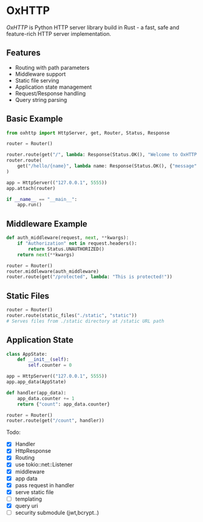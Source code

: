 # OxHTTP

_OxHTTP_ is Python HTTP server library build in Rust - a fast, safe and feature-rich HTTP server implementation.

## Features

- Routing with path parameters
- Middleware support
- Static file serving
- Application state management
- Request/Response handling
- Query string parsing

## Basic Example

```python
from oxhttp import HttpServer, get, Router, Status, Response

router = Router()

router.route(get("/", lambda: Response(Status.OK(), "Welcome to OxHTTP!")))
router.route(
    get("/hello/{name}", lambda name: Response(Status.OK(), {"message": f"Hello, {name}!"}))
)

app = HttpServer(("127.0.0.1", 5555))
app.attach(router)

if __name__ == "__main__":
    app.run()
```

## Middleware Example

```python
def auth_middleware(request, next, **kwargs):
    if "Authorization" not in request.headers():
        return Status.UNAUTHORIZED()
    return next(**kwargs)

router = Router()
router.middleware(auth_middleware)
router.route(get("/protected", lambda: "This is protected!"))
```

## Static Files

```python
router = Router()
router.route(static_files("./static", "static"))
# Serves files from ./static directory at /static URL path
```

## Application State

```python
class AppState:
    def __init__(self):
        self.counter = 0

app = HttpServer(("127.0.0.1", 5555))
app.app_data(AppState)

def handler(app_data):
    app_data.counter += 1
    return {"count": app_data.counter}

router = Router()
router.route(get("/count", handler))
```

Todo:

- [x] Handler
- [x] HttpResponse
- [x] Routing
- [x] use tokio::net::Listener
- [x] middleware
- [x] app data
- [x] pass request in handler
- [x] serve static file
- [ ] templating
- [x] query uri
- [ ] security submodule (jwt,bcrypt..)
